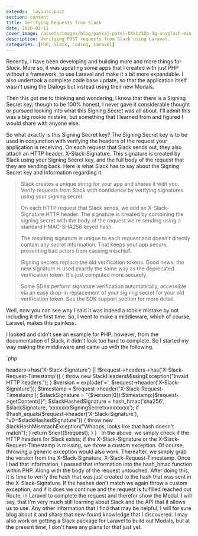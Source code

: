 ```yaml
---
extends: _layouts.post
section: content
title: Verifying Requests from Slack
date: 2020-02-11
cover_image: /assets/images/blog/pankaj-patel-OXkUz1Dp-4g-unsplash-min.jpg
description: Verifying POST requests from Slack using Laravel. 
categories: [PHP, Slack, Coding, Laravel]
---
```


Recently, I have been developing and building more and more things for _Slack_.  More so, it was updating some apps that I created with just PHP without a framework, to use Laravel and make it a bit more expandable.  I also undertook a complete code base update, so that the application itself wasn't using the Dialogs but instead using their new Modals. 

Then this got me to thinking and wondering, I know that there is a Signing Secret key; though to be 100% honest, I never gave it considerable thought or pursued looking into what this Signing Secret was all about.  I'll admit this was a big rookie mistake, but something that I learned from and figured I would share with anyone else. 

So what exactly is this Signing Secret key?  The Signing Secret key is to be used in conjunction with verifying the headers of the request your application is receiving.  On each request that Slack sends out, they also attach an HTTP header, X-Slack-Signature.  This signature is created by Slack using your Signing Secret key, and the full body of the request that they are sending back.  Here is what Slack has to say about the Signing Secret key and information regarding it. 

> Slack creates a unique string for your app and shares it with you. Verify requests from Slack with confidence by verifying signatures using your signing secret.
> 
> On each HTTP request that Slack sends, we add an X-Slack-Signature HTTP header. The signature is created by combining the signing secret with the body of the request we're sending using a standard HMAC-SHA256 keyed hash.
> 
> The resulting signature is unique to each request and doesn't directly contain any secret information. That keeps your app secure, preventing bad actors from causing mischief.
> 
> Signing secrets replace the old verification tokens. Good news: the new signature is used exactly the same way as the deprecated verification token. It's just computed more securely.
> 
> Some SDKs perform signature verification automatically, accessible via an easy drop-in replacement of your signing secret for your old verification token. See the SDK support section for more detail.

Well, now you can see why I said it was indeed a rookie mistake by not including it the first time.  So, I went to make a middleware, which of course, Laravel, makes this painless. 

I looked and didn't see an example for PHP; however, from the documentation of Slack, it didn't look too hard to complete.  So I started my way making the middleware and came up with the following.

`php
<?php

namespace App\Http\Middleware;

use App\Exceptions\SlackHashMismtachException;
use App\Exceptions\SlackHeadersMissingException;
use Closure;


class VerifyRequestIsFromSlack
{
    /**
     * @param $request
     * @param Closure $next
     * @return mixed
     * @throws SlackHashMismtachException
     * @throws SlackHeadersMissingException
     */
    public function handle($request, Closure $next)
    {
        if (!$request->headers->has('X-Slack-Signature') || !$request->headers->has('X-Slack-Request-Timestamp')) {
            throw new SlackHeadersMissingException("Invaid HTTP headers.");
        }

        $version = explode('=', $request->header('X-Slack-Signature'));
        $timestamp = $request->header('X-Slack-Request-Timestamp');

        $slackSignature = "{$version[0]}:$timestamp:{$request->getContent()}";

        $slackHashedSignature = hash_hmac('sha256', $slackSignature, 'xxxxxxxSigningSecretxxxxxxxxx');

        if (!hash_equals($request->header('X-Slack-Signature'), "v0=$slackHashedSignature")) {
            throw new SlackHashMismtachException("Whoops, looks like that hash doesn't match");
        }

        return $next($request);
    }
}

`

In the above, we simply check if the HTTP headers for Slack exists; if the X-Slack-Signature or the X-Slack-Request-Timestamp is missing, we throw a custom exception.  Of course, throwing a generic exception would also work.  Thereafter, we simply grab the version from the X-Slack-Signature, X-Slack-Request-Timestamp.

Once I had that information, I passed that information into the hash_hmac function within PHP.  Along with the body of the request untouched.  After doing this, it is time to verify the hash that was just created to the hash that was sent in the X-Slack-Signature.  If the hashes don't match we again throw a custom exception, and if it does we continue and the request is fulfilled reached out Route, in Laravel to complete the request and therefor show the Modal. 

I will say, that I'm very much still learning about Slack and the API that it allows us to use.  Any other information that I find that may be helpful, I will for sure blog about it and share that new-found knowledge that I discovered.

I may also work on getting a Slack package for Laravel to build out Modals, but at the present time, I don't have any plans for that just yet. 

